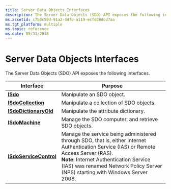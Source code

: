 ```yaml
---
title: Server Data Objects Interfaces
description: The Server Data Objects (SDO) API exposes the following interfaces.
ms.assetid: c7b8c59d-91a2-4dfd-a119-ecfd08dcd7aa
ms.tgt_platform: multiple
ms.topic: reference
ms.date: 05/31/2018
---
```


# Server Data Objects Interfaces

The Server Data Objects (SDO) API exposes the following interfaces.




| Interface | Purpose | 
|-----------|---------|
| <a href="/windows/desktop/api/sdoias/nn-sdoias-isdo"><strong>ISdo</strong></a> | Manipulate an SDO object.<br /> | 
| <a href="/windows/desktop/api/sdoias/nn-sdoias-isdocollection"><strong>ISdoCollection</strong></a> | Manipulate a collection of SDO objects.<br /> | 
| <a href="/windows/desktop/api/sdoias/nn-sdoias-isdodictionaryold"><strong>ISdoDictionaryOld</strong></a> | Manipulate the attribute dictionary.<br /> | 
| <a href="/windows/desktop/api/sdoias/nn-sdoias-isdomachine"><strong>ISdoMachine</strong></a> | Manage the SDO computer, and retrieve SDO objects.<br /> | 
| [**ISdoServiceControl**](/windows/desktop/api/sdoias/nn-sdoias-isdoservicecontrol) | Manage the service being administered through SDO, that is, either Internet Authentication Service (IAS) or Remote Access Server (RAS).<br> **Note:** Internet Authentication Service (IAS) was renamed Network Policy Server (NPS) starting with Windows Server 2008.<br> | 




 

 

